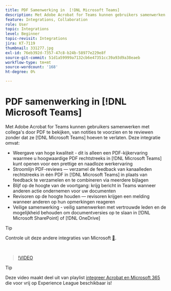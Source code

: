 ```yaml
---
title: PDF Samenwerking in  [!DNL Microsoft Teams]
description: Met Adobe Acrobat for Teams kunnen gebruikers samenwerken met collega's door PDF te bekijken, van notities te voorzien en te evalueren zonder dat ze daarbij hoeven te verlaten  [!DNL Microsoft Teams]
feature: Integrations, Collaboration
role: User
topic: Integrations
level: Beginner
topic-revisit: Integrations
jira: KT-7119
thumbnail: 331277.jpg
exl-id: 76eb392d-7357-47c8-b24b-58977e229e8f
source-git-commit: 51d1a59999a7132cb6e47351cc39a93d9a38eaeb
workflow-type: tm+mt
source-wordcount: '168'
ht-degree: 0%

---
```


# PDF samenwerking in [!DNL Microsoft Teams]

Met Adobe Acrobat for Teams kunnen gebruikers samenwerken met collega&#39;s door PDF te bekijken, van notities te voorzien en te reviewen zonder dat ze [!DNL Microsoft Teams] hoeven te verlaten. Deze integratie omvat:

* Weergave van hoge kwaliteit - dit is alleen een PDF-kijkervaring waarmee u hoogwaardige PDF rechtstreeks in [!DNL Microsoft Teams] kunt openen voor een prettige en naadloze werkervaring
* Stroomlijn PDF-reviews — verzamel de feedback van kanaalleden rechtstreeks in één PDF in [!DNL Microsoft Teams] in plaats van feedback te verzamelen en te combineren via meerdere bijlagen
* Blijf op de hoogte van de voortgang: krijg bericht in Teams wanneer anderen actie ondernemen voor uw documenten
* Revisoren op de hoogte houden — revisoren krijgen een melding wanneer anderen op hun opmerkingen reageren
* Veilige samenwerking - veilig samenwerken met vertrouwde leden en de mogelijkheid behouden om documentversies op te slaan in [!DNL Microsoft SharePoint] of [!DNL OneDrive]

>[!TIP]
>
>Controle uit deze andere integraties van Microsoft [&#128279;](../integrate/integrate-overview.md#microsoft).

<br>

>[!VIDEO](https://video.tv.adobe.com/v/331277?quality=12&learn=on&hidetitle=true)

>[!TIP]
>
>Deze video maakt deel uit van playlist [ integreer Acrobat en Microsoft 365 ](https://experienceleague.adobe.com/nl/playlists/acrobat-integrate-microsoft-365) die voor vrij op Experience League beschikbaar is!
